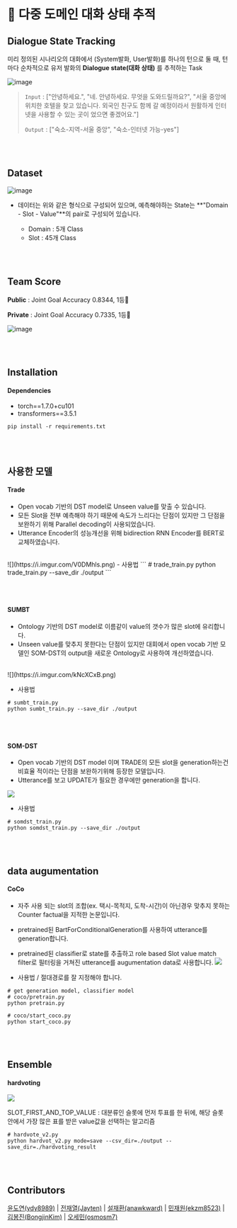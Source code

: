 # 💬 다중 도메인 대화 상태 추적

## Dialogue State Tracking

미리 정의된 시나리오의 대화에서 (System발화, User발화)를 하나의 턴으로 둘 때, 턴마다 순차적으로 유저 발화의 **Dialogue state(대화 상태)** 를 추적하는 Task

![image](https://user-images.githubusercontent.com/38639633/122345725-23030d00-cf83-11eb-8023-e31719205950.png)

> `Input` : ["안녕하세요.", "네. 안녕하세요. 무엇을 도와드릴까요?", "서울 중앙에 위치한 호텔을 찾고 있습니다. 외국인 친구도 함께 갈 예정이라서 원활하게 인터넷을 사용할 수 있는 곳이 었으면 좋겠어요."]
>
> `Output` : ["숙소-지역-서울 중앙", "숙소-인터넷 가능-yes"]

<br><br>

## Dataset

![image](https://user-images.githubusercontent.com/38639633/122349426-37490900-cf87-11eb-9573-59351903c8bb.png)

- 데이터는 위와 같은 형식으로 구성되어 있으며, 예측해야하는 State는 **"Domain - Slot - Value"**의 pair로 구성되어 있습니다. 

	- Domain : 5개 Class
	- Slot : 45개 Class

	

<br><br>

## Team Score

**Public** : Joint Goal Accuracy 0.8344, 1등🥇

**Private** : Joint Goal Accuracy 0.7335, 1등🥇

[comment]: <> "아래 이미지는 주석"
[comment]: <> "![image]&#40;https://user-images.githubusercontent.com/38639633/119125512-d0f6c680-ba6c-11eb-952e-fdc6de36fef9.png&#41;"
![image](https://user-images.githubusercontent.com/48181287/119263872-c9c1eb00-bc1b-11eb-916c-f6e171f1ba79.png)


<br><br>

## Installation

#### Dependencies

- torch==1.7.0+cu101
- transformers==3.5.1


<!-- - pytorch-pretrained-bert -->

```
pip install -r requirements.txt
```

<br><br>

## 사용한 모델

####  Trade

- Open vocab 기반의 DST model로 Unseen value를 맞출 수 있습니다.
- 모든 Slot을 전부 예측해야 하기 때문에 속도가 느리다는 단점이 있지만 그 단점을 보완하기 위해 Parallel decoding이 사용되었습니다.
- Utterance Encoder의 성능개선을 위해 bidirection RNN Encoder를 BERT로 교체하였습니다.
<br>
![](https://i.imgur.com/V0DMhls.png)
- 사용법
```
# trade_train.py
python trade_train.py --save_dir ./output
```

<br><br>

#### SUMBT

- Ontology 기반의 DST model로 이름같이 value의 갯수가 많은 slot에 유리합니다.
- Unseen value를 맞추지 못한다는 단점이 있지만 대회에서 open vocab 기반 모델인 SOM-DST의 output을 새로운 Ontology로 사용하여 개선하였습니다.
<br>
![](https://i.imgur.com/kNcXCxB.png)

- 사용법
```
# sumbt_train.py
python sumbt_train.py --save_dir ./output
```

<br><br>

#### SOM-DST

- Open vocab 기반의 DST model 이며 TRADE의 모든 slot을 generation하는건 비효율 적이라는 단점을 보완하기위해 등장한 모델입니다.
- Utterance를 보고 UPDATE가 필요한 경우에만 generation을 합니다.

![](https://i.imgur.com/d82ZWqz.png)

- 사용법
```
# somdst_train.py
python somdst_train.py --save_dir ./output
```

<br><br>

## data augumentation

#### CoCo

- 자주 사용 되는 slot의 조합(ex. 택시-목적지, 도착-시간)이 아닌경우 맞추지 못하는 Counter factual을 지적한 논문입니다.
- pretrained된 BartForConditionalGeneration를 사용하여 utterance를 generation합니다.
- pretrained된 classifier로 state를 추출하고 role based Slot value match filter로 필터링을 거쳐진 utterance를 augumentation data로 사용합니다.
![](https://i.imgur.com/EHq2uO3.png)

- 사용법 / 절대경로를 잘 지정해야 합니다.
```
# get generation model, classifier model
# coco/pretrain.py
python pretrain.py

# coco/start_coco.py
python start_coco.py
```

<br><br>

## Ensemble

#### hardvoting

![](https://i.imgur.com/soAswyD.png)

SLOT_FIRST_AND_TOP_VALUE : 대분류인 슬롯에 먼저 투표를 한 뒤에, 해당 슬롯 안에서 가장 많은 표를 받은 value값을 선택하는 알고리즘

```
# hardvote_v2.py
python hardvot_v2.py mode=save --csv_dir=./output --save_dir=./hardvoting_result
```


<br><br>

## Contributors

[윤도연(ydy8989)](https://github.com/ydy8989) | [전재열(Jayten)](https://github.com/Jayten) | [설재환(anawkward)](https://github.com/anawkward) | [민재원(ekzm8523)](https://github.com/ekzm8523) | [김봉진(BongjinKim)](https://github.com/BongjinKim) | [오세민(osmosm7)](https://github.com/osmosm7)







